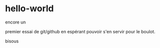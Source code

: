 # hello-world
encore un

premier essai de git/github
en espérant pouvoir s'en servir pour le boulot.

bisous
